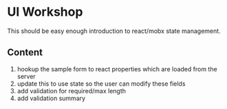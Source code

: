 # UI Workshop

This should be easy enough introduction to react/mobx state management.

## Content

1. hookup the sample form to react properties which are loaded from the server
2. update this to use state so the user can modify these fields
3. add validation for required/max length
4. add validation summary 